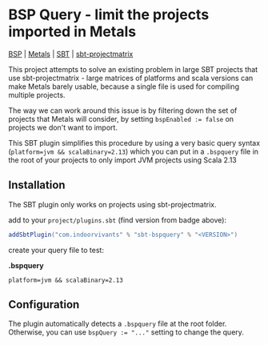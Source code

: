 # BSP Query - limit the projects imported in Metals

[BSP](https://build-server-protocol.github.io/docs/specification) | [Metals](https://scalameta.org/metals/) | [SBT](https://www.scala-sbt.org/) | [sbt-projectmatrix](https://github.com/sbt/sbt-projectmatrix/)

This project attempts to solve an existing problem in large SBT 
projects that use sbt-projectmatrix - large matrices of platforms and scala versions
can make Metals barely usable, because a single file is used for compiling multiple projects.

The way we can work around this issue is by filtering down the set of projects that Metals
will consider, by setting `bspEnabled := false` on projects we don't want to import.

This SBT plugin simplifies this procedure by using a very basic query syntax (`platform=jvm && scalaBinary=2.13`) which you can put in a `.bspquery` file in 
the root of your projects to only import JVM projects using Scala 2.13

## Installation

The SBT plugin only works on projects using sbt-projectmatrix.

add to your `project/plugins.sbt` (find version from badge above):

```scala
addSbtPlugin("com.indoorvivants" % "sbt-bspquery" % "<VERSION>")
```

create your query file to test:

**.bspquery**
```
platform=jvm && scalaBinary=2.13
```

## Configuration

The plugin automatically detects a `.bspquery` file at the root folder.
Otherwise, you can use `bspQuery := "..."` setting to change the query.

